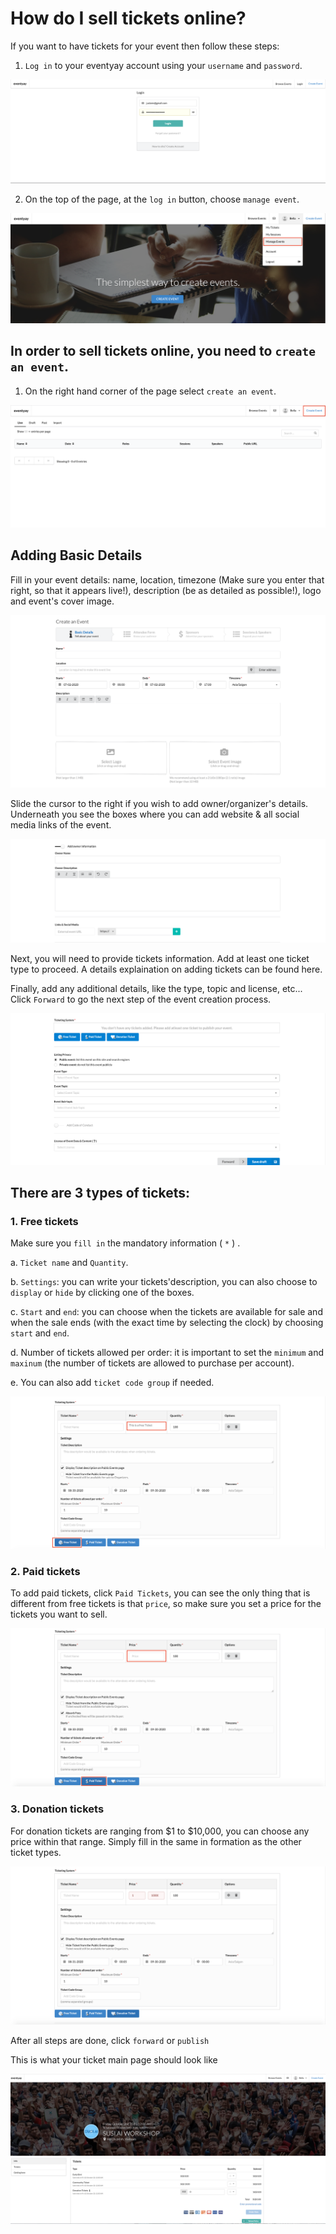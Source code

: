 # How do I sell tickets online?


If you want to have tickets for your event then follow these steps:


1. `Log in` to your eventyay account using your `username` and `password`.


![How do I sell tickets online](/images/Log-in-page.png)


2. On the top of the page, at the `log in` button, choose `manage event`.


![How do I sell tickets online](/images/Manage-events-bar.png)


## In order to sell tickets online, you need to `create an event`.


1. On the right hand corner of the page select `create an event`.


![How do I sell tickets online](/images/How-to-sell-tickets-online-create-event-1.png)


## Adding Basic Details 

Fill in your event details: name, location, timezone (Make sure you enter that right, so that it appears live!), 
description (be as detailed as possible!), logo and event's cover image.


![How do I sell tickets online](/images/how-to-create-an-event-basic-details1.png)


Slide the cursor to the right if you wish to add owner/organizer's details. Underneath you see the boxes where you can add website & all 
social media links of the event. 


![How do I sell tickets online](/images/how-to-create-an-event-basic-details2.png)


Next, you will need to provide tickets information. Add at least one ticket type to proceed. A details explaination on adding tickets 
can be found here.


Finally, add any additional details, like the type, topic and license, etc... Click `Forward` to go the next step of the event
creation process.


![How do I sell tickets online](/images/how-to-create-an-event-basic-details3.png)


## There are 3 types of tickets:


### 1. Free tickets


Make sure you `fill in` the mandatory information ( `*` ) .


a. `Ticket name` and `Quantity`. 


b. `Settings`: you can write your tickets'description, you can also choose to `display` or `hide` by clicking one of the boxes.


c. `Start` and `end`: you can choose when the tickets are available for sale and when the sale ends (with the exact time by selecting the clock) by choosing `start` and `end`.


d. Number of tickets allowed per order: it is important to set the `minimum` and `maxinum` (the number of tickets are allowed to purchase per account).


e. You can also add `ticket code group` if needed.
 

![How do I sell tickets online](/images/How-to-sell-tickets-online-adding-free-tickets-1.png)


### 2. Paid tickets
To add paid tickets, click `Paid Tickets`, you can see the only thing that is different from free tickets is that `price`, so make sure you set a price for the tickets you want to sell.  



![How do I sell tickets online](/images/How-to-sell-tickets-online-adding-paid-tickets-1.png)


### 3. Donation tickets


For donation tickets are ranging from $1 to $10,000, you can choose any price within that range. Simply fill in the same in formation as the other ticket types.  

![How do I sell tickets online](/images/How-to-sell-tickets-online-adding-donation-tickets-1.png)


After all steps are done, click `forward` or `publish` 


This is what your ticket main page should look like


![How do I sell tickets online](/images/How-do-I-sell-tickets-online-ticket-main-page.png)
